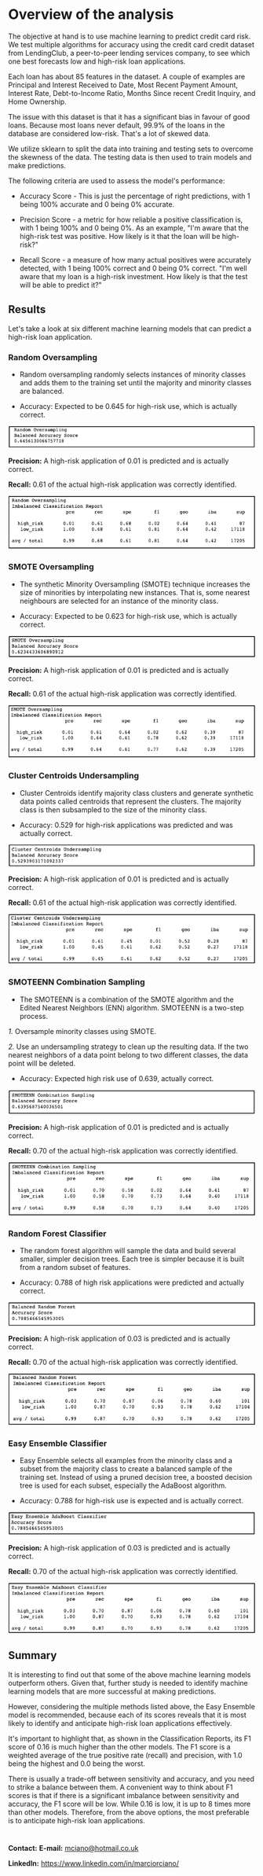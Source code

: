 # Overview of the analysis
The objective at hand is to use machine learning to predict credit card risk. We test multiple algorithms for 
accuracy using the credit card credit dataset from LendingClub, a peer-to-peer lending services company, to see 
which one best forecasts low and high-risk loan applications.

Each loan has about 85 features in the dataset. A couple of examples are Principal and Interest 
Received to Date, Most Recent Payment Amount, Interest Rate, Debt-to-Income Ratio, Months Since recent Credit Inquiry, and Home Ownership.

The issue with this dataset is that it has a significant bias in favour of good loans. Because most loans never default,
 99.9% of the loans in the database are considered low-risk. That's a lot of skewed data.

We utilize sklearn to split the data into training and testing sets to overcome the skewness of the data.
The testing data is then used to train models and make predictions.

The following criteria are used to assess the model's performance:

- Accuracy Score - This is just the percentage of right predictions, with 1 being 100% accurate and 0 being 0% accurate.

- Precision Score - a metric for how reliable a positive classification is, with 1 being 100% and 0 being 0%. As an example, "I'm aware that the high-risk test was positive. How  likely is it that the loan will be high-risk?"

- Recall Score - a measure of how many actual positives were accurately detected, with 1 being 100% correct and 0 being 0% correct. "I'm well aware that my loan is a high-risk investment. How likely is  that the test will be able to predict it?"

## Results

Let's take a look at six different machine learning models that can predict a high-risk loan application.

### Random Oversampling

- Random oversampling randomly selects instances of minority classes and adds them to the training set until the majority and minority classes are balanced.

- Accuracy: Expected to be 0.645 for high-risk use, which is actually correct.

![](/Resources/1_Random_score.png)

**Precision:** A high-risk application of 0.01 is predicted and is actually correct. 

**Recall:** 0.61 of the actual high-risk application was correctly identified. 

![](/Resources/1_Random_report.png)

### SMOTE Oversampling

- The synthetic Minority Oversampling (SMOTE) technique increases the size of minorities by interpolating new instances. That is, some nearest neighbours are selected for an instance of the minority class. 

- Accuracy: Expected to be 0.623 for high-risk use, which is actually correct. 

![](/Resources/2_Smote_score.png)

**Precision:** A high-risk application of 0.01 is predicted and is actually correct.

**Recall:** 0.61 of the actual high-risk application was correctly identified. 
 
![](/Resources/2_Smote_report.png)

### Cluster Centroids Undersampling

- Cluster Centroids identify majority class clusters and generate synthetic data points called centroids that represent the clusters. The majority class is then subsampled to the size of the minority class. 

- Accuracy: 0.529 for high-risk applications was predicted and was actually correct. 

![](/Resources/3_Cluster_score.png)

**Precision:** A high-risk application of 0.01 is predicted and is actually correct.

**Recall:** 0.61 of the actual high-risk application was correctly identified. 

![](/Resources/3_Cluster_report.png)

### SMOTEENN Combination Sampling

- The SMOTEENN is a combination of the SMOTE algorithm and the Edited Nearest  Neighbors (ENN) algorithm. SMOTEENN is a two-step process. 

*1.* Oversample  minority classes using SMOTE.

*2.* Use an undersampling strategy to clean up the resulting data. If the two nearest neighbors of a data point belong to two different classes, the data point will be deleted. 

- Accuracy: Expected high risk use of 0.639, actually correct.

![](/Resources/4_Smoteenn_report.png)

**Precision:** A high-risk application of 0.01 is predicted and is actually correct.

**Recall:** 0.70 of the actual high-risk application was correctly identified. 

![](/Resources/4_Smoteenn_score.png)

### Random Forest Classifier

- The random forest algorithm will sample the data and build several smaller, simpler decision trees. Each tree is simpler because it is built from a random subset of features.

- Accuracy: 0.788 of high risk applications were predicted and actually correct.

![](/Resources/5_Balanced_score.png)

**Precision:** A high-risk application of 0.03 is predicted and is actually correct.

**Recall:** 0.70 of the actual high-risk application was correctly identified. 

![](/Resources/5_Balanced_report.png)

### Easy Ensemble Classifier

- Easy Ensemble selects all examples from the minority class and a subset from the majority class to create a balanced sample of the training set. Instead of using a pruned decision tree, a boosted decision tree is used for each subset, especially the AdaBoost algorithm.  

- Accuracy: 0.788 for high-risk use is expected and is actually correct.

![](/Resources/6_Easy_score.png)

**Precision:** A high-risk application of 0.03 is predicted and is actually correct.

**Recall:** 0.70 of the actual high-risk application was correctly identified.

![](/Resources/6_Easy_report.png)


## Summary

It is interesting to find out that some of the above machine learning models outperform others. Given that, further study is needed to identify machine learning models that are more successful at making predictions.

However, considering the multiple methods listed above, the Easy Ensemble model is recommended, because each of its scores reveals that it is most likely to identify and anticipate high-risk loan applications effectively.

It's important to highlight that, as shown in the Classification Reports, its F1 score of 0.16 is much higher than the other models. The F1 score is a weighted average of the true positive rate (recall) and precision, with 1.0 being the highest and 0.0 being the worst.

There is usually a trade-off between sensitivity and accuracy, and you need to strike a balance between them. A convenient way to think about  F1 scores is that if there is a significant imbalance between sensitivity and accuracy, the F1 score will be low. While 0.16 is low, it is up to 8 times more than other models. Therefore, from the above options, the most preferable is to anticipate high-risk loan applications.

 #

**Contact:**
**E-mail:** mciano@hotmail.co.uk

**LinkedIn:** https://www.linkedin.com/in/marciorciano/

#